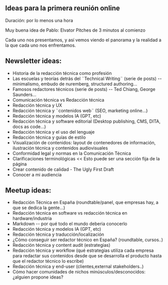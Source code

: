 ## Ideas para la primera reunión online

Duración: por lo menos una hora

Muy buena idea de Pablo: Elvator Pitches de 3 minutos al comienzo

Cada uno nos presentamos, y así vemos viendo el panorama y la realidad a la que cada uno nos enfrentamos.

## Newsletter ideas:
- Historia de la redacción técnica como profesión
- Las escuelas y teorías detrás del ¨Technical Writing¨ (serie de posts) -- minimalismo, embudo de nuremberg, structured authoring...
- Famosos redactores técnicos (serie de posts) -- Ted Chiang, George Saunders...
- Comunicación técnica vs Redacción técnica
- Redacción técnica y UX
- Redacción técnica y ¨contenidos web¨ (SEO, marketing online...)
- Redacción técnica y modelos IA (GPT, etc)
- Redacción técnica y software editorial (Desktop publishing, CMS, DITA, docs as code...)
- Redacción técnica y el uso del lenguaje
- Redacción técnica y guías de estilo
- Visualización de contenidos: layout de contenedores de información, ilustración técnica y contenidos audiovisuales
- Conformidad legal y normas en la Comunicación Técnica
- Clarificaciones terminológicas << Esto puede ser una sección fija de la página
- Crear contenido de calidad - The Ugly First Draft
- Conocer a mi audiencia


## Meetup ideas:
- Redacción Técnica en España (roundtable/panel, que empresas hay, a que se dedica la gente...)
- Redacción técnica en software vs redacción técnica en hardware/industria
- Markdown -- por qué todo el mundo deberia conocerlo
- Redacción técnica y modelos IA (GPT, etc)
- Redacción técnica y traducción/localización
- ¿Cómo conseguir ser redactor técnico en España? (roundtable, cursos..)
- Redacción técnica y content audit (estrategias)
- Redacción técnica y workflow (qué estrategias utiliza cada empresa para redactar sus contenidos desde que se desarrolla el producto hasta que el redactor técnico lo escribe)
- Redacción técnica y end-user (clientes,external stakeholders..)
- Cómo hacer comunidades de nichos minúsculos/desconocidos: ¿alguien propone ideas?
